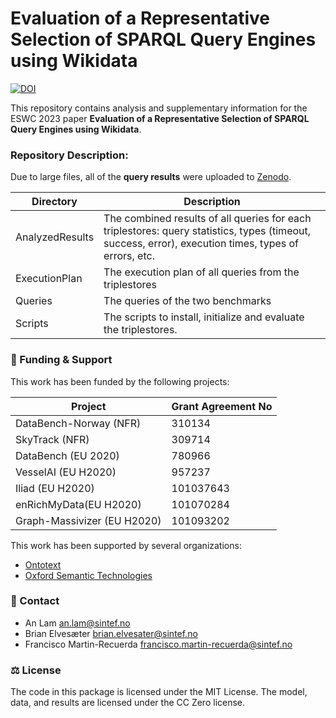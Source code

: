 # Evaluation of a Representative Selection of SPARQL Query Engines using Wikidata

[![DOI](https://zenodo.org/badge/DOI/10.5281/zenodo.6477753.svg)](https://doi.org/10.5281/zenodo.6477753)

This repository contains analysis and supplementary information for the ESWC 2023 paper **Evaluation of a Representative Selection of SPARQL Query Engines using Wikidata**.

### Repository Description:
Due to large files, all of the **query results** were uploaded to [Zenodo](https://doi.org/10.5281/zenodo.6477753).

| **Directory**   | **Description**                                                                                                                                       |
|-----------------|-------------------------------------------------------------------------------------------------------------------------------------------------------|
| AnalyzedResults | The combined results of all queries for each triplestores: query statistics, types (timeout, success, error), execution times, types of errors, etc.  |
| ExecutionPlan   | The execution plan of all queries from the triplestores                                                                                               |
| Queries         | The queries of the two benchmarks                                                                                                                     |
| Scripts         | The scripts to install, initialize and evaluate the triplestores.                                                                                     |

### 🏦 Funding & Support
This work has been funded by the following projects:

|         **Project**         | **Grant Agreement No** |
|-----------------------------|------------------------|
| DataBench-Norway (NFR)      | 310134                 |
| SkyTrack (NFR)              | 309714                 |
| DataBench (EU 2020)         | 780966                 |
| VesselAI (EU H2020)         | 957237                 |
| Iliad (EU H2020)            | 101037643              |
| enRichMyData(EU H2020)      | 101070284              |
| Graph-Massivizer (EU H2020) | 101093202              |


This work has been supported by several organizations:
- [Ontotext](https://www.ontotext.com/)
- [Oxford Semantic Technologies](https://www.oxfordsemantic.tech/)

### :email: Contact
- An Lam <an.lam@sintef.no>
- Brian Elvesæter <brian.elvesater@sintef.no>
- Francisco Martin-Recuerda <francisco.martin-recuerda@sintef.no>

### ⚖️ License
The code in this package is licensed under the MIT License. The model, data, and results are licensed under the CC Zero license.




